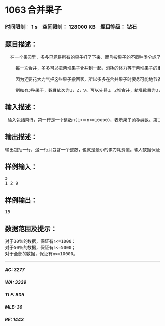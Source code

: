 # 1063 合并果子   
### 时间限制： 1 s&nbsp;&nbsp;&nbsp;&nbsp;空间限制： 128000 KB&nbsp;&nbsp;&nbsp;&nbsp;题目等级： 钻石  
## 题目描述：  

<pre>
  在一个果园里，多多已经将所有的果子打了下来，而且按果子的不同种类分成了不同的堆。多多决定把所有的果子合成一堆。
  
    每一次合并，多多可以把两堆果子合并到一起，消耗的体力等于两堆果子的重量之和。可以看出，所有的果子经过n-1次合并之后，就只剩下一堆了。多多在合并果子时总共消耗的体力等于每次合并所耗体力之和。
  
    因为还要花大力气把这些果子搬回家，所以多多在合并果子时要尽可能地节省体力。假定每个果子重量都为1，并且已知果子的种类数和每种果子的数目，你的任务是设计出合并的次序方案，使多多耗费的体力最少，并输出这个最小的体力耗费值。
  
    例如有3种果子，数目依次为1，2，9。可以先将1、2堆合并，新堆数目为3，耗费体力为3。接着，将新堆与原先的第三堆合并，又得到新的堆，数目为12，耗费体力为12。所以多多总共耗费体力=3+12=15。可以证明15为最小的体力耗费值。
</pre>
  
  
## 输入描述：  

<pre>
 输入包括两行，第一行是一个整数n(1<＝n<=10000)，表示果子的种类数。第二行包含n个整数，用空格分隔，第i个整数ai(1<＝ai<=20000)是第i种果子的数目。
</pre>
  
  
## 输出描述：  

<pre>
输出包括一行，这一行只包含一个整数，也就是最小的体力耗费值。输入数据保证这个值小于231。
</pre>
  
  
## 样例输入：  

<pre>
3   
1 2 9
</pre>
  
  
## 样例输出：  

<pre>
15
</pre>
  
  
## 数据范围及提示：  

<pre>
对于30％的数据，保证有n<=1000：   
对于50％的数据，保证有n<=5000；   
对于全部的数据，保证有n<=10000。
</pre>
  
  
***  

##### AC: 3277  
##### WA: 3339  
##### TLE: 805  
##### MLE: 36  
##### RE: 1443  
